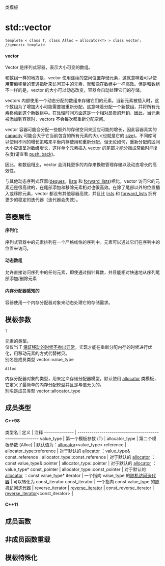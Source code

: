 类模板

# std::vector

<vector>

`templete < class T, class Alloc = allocator<T> > class vector;	//generic template`

#### vector

Vector 是序列式容器，表示大小可变的数组。

和数组一样的地方是，vector 使用连续的空间位置存储元素，这就意味着可以使用带偏移量的普通指针来访问其中的元素，就和像在数组中一样高效。但是和数组不一样的是，vector 的大小可以动态改变，容器会自动处理它们的存储。

vectors 内部使用一个动态分配的数组来存储它们的元素。当新元素被插入时，这个数组为了增加大小可能需要被重新分配，这意味着分配一个新数组，并将所有元素移动到这个新数组中。在处理时间方面这是一个相对昂贵的开销，因此，当元素被添加到容器时，vectors 不会每次都重新分配空间。

vector 容器可能会分配一些额外的存储空间来适应可能的增长，因此容器真实的 [capacity](capacity.md) 可能会大于它当前包含的所有元素的大小(也就是它的 [size](size.md))。不同库可以使用不同的增长策略来平衡内存使用和重新分配，但无论如何，重新分配的区间大小应该呈对数级增长，这样单个元素插入 vector 的尾部才能分摊成常数时间复杂度(请查看 [push_back](push_back.md))。

因此，和数组相比，vector 会消耗更多的内存来换取管理存储以及动态增长的高效性。

与其他动态序列式容器([deques](../../deque/deque/README.md)，[lists](../list/list/README.md) 和 [forward_lists](../forward_list/forward_list/README.md))相比，vector 访问它的元素还是很高效的，在尾部添加和移除元素相对也很高效。在除了尾部以外的位置插入或移除元素，vector 都没有其他容器高效，并且比 [lists](../../list/list/README.md) 和 [forward_lists](../../forward_list/forward_list/README.md) 拥有更少的稳定的迭代器（迭代器会失效）。


## 容器属性

#### 序列化

序列式容器中的元素排列在一个严格线性的序列中。元素可以通过它们在序列中的位置来访问。

#### 动态数组

允许直接访问序列中的任何元素，即使通过指针算数，并且能相对快速地从序列尾部添加/删除元素

#### 内存分配器感知的

容器使用一个内存分配器对象来动态处理它的存储需求。


## 模板参数

`T`

元素的类型。  
仅仅当 T [保证移动的时候不抛出异常](../../../Other/type_traits/is_nothrow_move_constructible.md)，实现才能在重新分配内存的时候进行优化，用移动元素的方式代替拷贝。  
别名是成员类型 vector::value_type

`Alloc`

内存分配器对象的类型，用来定义存储分配器模型。默认使用 [allocator](../../../Other/memory/allocator/README.md) 类模板，它定义了最简单的内存分配模型并且是与值无关的。  
别名是成员类型 vector::allocator_type


## 成员类型

#### C++98

类型名          | 定义                   | 注释
--------------- | ----------------------------------------------------------
value_type      | 第一个模板参数 (T)     | 
allocator_type  | 第二个模板参数 (Alloc) | 默认值为：[allocator](../../../Other/memory/allocator/README.md)<value_type>
reference       | allocator_type::reference | 对于默认的 [allocator](../../../Other/memory/allocator/README.md) ：value_type&
const_reference | allocator_type::const_reference | 对于默认的 [allocator](../../../Other/memory/allocator/README.md) ：const value_type&
pointer         | allocator_type::pointer | 对于默认的 [allocator](../../../Other/memory/allocator/README.md) ：value_type*
const_pointer   | allocator_type::const_pointer | 对于默认的 [allocator](../../../Other/memory/allocator/README.md) ：const value_type*
iterator        | 一个指向 value_type 的[随机访问迭代器](../../../Other/iterator/random_access_iterator.md) | 可以转化为 const_iterator
const_iterator  | 一个指向 const value_type 的[随机访问迭代器](../../../Other/iterator/random_access_iterator.md) |
reverse_iterator | [reverse_iterator](../../../Other/iterator/reverse_iterator/README.md)<iterator> |
const_reverse_iterator | [reverse_iterator](../../../Other/iterator/reverse_iterator/README.md)<const_iterator> |


#### C++11


## 成员函数


## 非成员函数重载


## 模板特殊化
